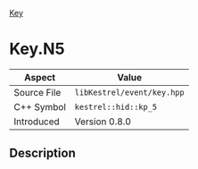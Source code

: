 [Key](index)
# Key.N5
| Aspect | Value |
| --- | --- |
| Source File | `libKestrel/event/key.hpp` |
| C++ Symbol | `kestrel::hid::kp_5` |
| Introduced | Version 0.8.0 |
## Description


